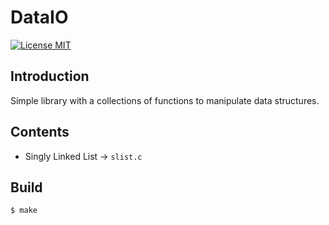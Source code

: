 # DataIO

[![License MIT](http://img.shields.io/badge/license-MIT-brightgreen.svg)](license.md)

## Introduction
Simple library with a collections of functions to manipulate data structures.

## Contents
- Singly Linked List -> `slist.c`

## Build
```shell
$ make
```
